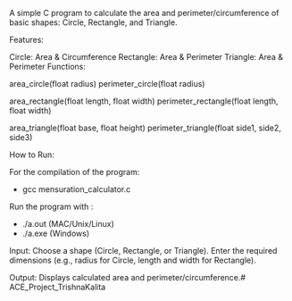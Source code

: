 A simple C program to calculate the area and perimeter/circumference of basic shapes: Circle, Rectangle, and Triangle.

Features:

Circle: Area & Circumference
Rectangle: Area & Perimeter
Triangle: Area & Perimeter
Functions:

area_circle(float radius)
perimeter_circle(float radius)

area_rectangle(float length, float width)
perimeter_rectangle(float length, float width)

area_triangle(float base, float height)
perimeter_triangle(float side1, side2, side3)

How to Run:

For the compilation of the program:

  -   gcc mensuration_calculator.c 

Run the program with :

  -   ./a.out (MAC/Unix/Linux)
  -   ./a.exe (Windows)

Input:
Choose a shape (Circle, Rectangle, or Triangle).
Enter the required dimensions (e.g., radius for Circle, length and width for Rectangle).

Output:
Displays calculated area and perimeter/circumference.# ACE_Project_TrishnaKalita
